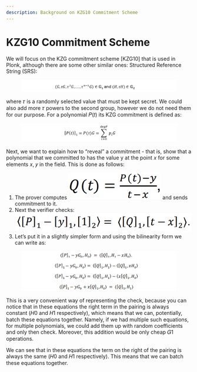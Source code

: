 ```yaml
---
description: Background on KZG10 Commitment Scheme
---
```


# KZG10 Commitment Scheme

We will focus on the KZG commitment scheme \[KZG10] that is used in Plonk, although there are some other similar ones: Structured Reference String (SRS):

<figure><img src="../../.gitbook/assets/image (10).png" alt=""><figcaption></figcaption></figure>

where 𝜏 is a randomly selected value that must be kept secret. We could also add more 𝜏 powers to the second group, however we do not need them for our purpose. For a polynomial 𝑃(𝑡) its KZG commitment is defined as:

<figure><img src="../../.gitbook/assets/image (54).png" alt=""><figcaption></figcaption></figure>

Next, we want to explain how to “reveal” a commitment - that is, show that a polynomial that we committed to has the value y at the point 𝑥 for some elements 𝑥, 𝑦 in the field. This is done as follows:

1. The prover computes <img src="../../.gitbook/assets/image (22).png" alt="" data-size="line"> and sends commitment to it.&#x20;
2. Next the verifier checks: <img src="../../.gitbook/assets/image (16).png" alt="" data-size="line">
3. Let’s put it in a slightly simpler form and using the bilinearity form we can write as:

<figure><img src="../../.gitbook/assets/image (55).png" alt=""><figcaption></figcaption></figure>

This is a very convenient way of representing the check, because you can notice that in these equations the right term in the pairing is always constant (𝐻0 and 𝐻1 respectively), which means that we can, potentially, batch these equations together. Namely, if we had multiple such equations, for multiple polynomials, we could add them up with random coefficients and only then check. Moreover, this addition would be only cheap 𝐺1 operations.&#x20;

We can see that in these equations the term on the right of the pairing is always the same (𝐻0 and 𝐻1 respectively). This means that we can batch these equations together.
